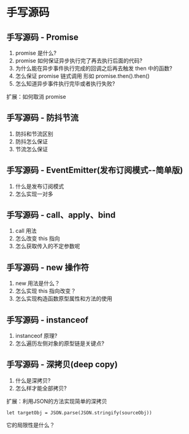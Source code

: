 #   手写源码

##  手写源码 - Promise

1. promise 是什么?
2. promise 如何保证异步执行完了再去执行后面的代码?
3. 为什么能在异步事件执行完成的回调之后再去触发 then 中的函数?
4. 怎么保证 promise 链式调用 形如 promise.then().then()
5. 怎么知道异步事件执行完毕或者执行失败?

扩展：如何取消 promise

##  手写源码 - 防抖节流

1. 防抖和节流区别
2. 防抖怎么保证
3. 节流怎么保证

##  手写源码 - EventEmitter(发布订阅模式--简单版)

1. 什么是发布订阅模式
2. 怎么实现一对多

##  手写源码 - call、apply、bind

1. call 用法
2. 怎么改变 this 指向
3. 怎么获取传入的不定参数呢

##  手写源码 - new 操作符

1. new 用法是什么？
2. 怎么实现 this 指向改变？
3. 怎么实现构造函数原型属性和方法的使用

##  手写源码 - instanceof

1. instanceof 原理?
2. 怎么遍历左侧对象的原型链是关键点?

##  手写源码 - 深拷贝(deep copy)

1. 什么是深拷贝?
2. 怎么样才能全部拷贝?

扩展：利用JSON的方法实现简单的深拷贝
```
let targetObj = JSON.parse(JSON.stringify(sourceObj))
```

它的局限性是什么？

